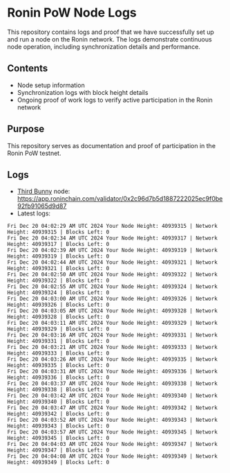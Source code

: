 # Ronin PoW Node Logs

This repository contains logs and proof that we have successfully set up and run a node on the Ronin network. The logs demonstrate continuous node operation, including synchronization details and performance.

## Contents

- Node setup information
- Synchronization logs with block height details
- Ongoing proof of work logs to verify active participation in the Ronin network

## Purpose

This repository serves as documentation and proof of participation in the Ronin PoW testnet.

## Logs

- [Third Bunny](https://thirdbunny.xyz/) node: https://app.roninchain.com/validator/0x2c96d7b5d1887222025ec9f0be92fb91065d9d87
- Latest logs:
```
Fri Dec 20 04:02:29 AM UTC 2024 Your Node Height: 40939315 | Network Height: 40939315 | Blocks Left: 0
Fri Dec 20 04:02:34 AM UTC 2024 Your Node Height: 40939317 | Network Height: 40939317 | Blocks Left: 0
Fri Dec 20 04:02:39 AM UTC 2024 Your Node Height: 40939319 | Network Height: 40939319 | Blocks Left: 0
Fri Dec 20 04:02:44 AM UTC 2024 Your Node Height: 40939321 | Network Height: 40939321 | Blocks Left: 0
Fri Dec 20 04:02:50 AM UTC 2024 Your Node Height: 40939322 | Network Height: 40939322 | Blocks Left: 0
Fri Dec 20 04:02:55 AM UTC 2024 Your Node Height: 40939324 | Network Height: 40939324 | Blocks Left: 0
Fri Dec 20 04:03:00 AM UTC 2024 Your Node Height: 40939326 | Network Height: 40939326 | Blocks Left: 0
Fri Dec 20 04:03:05 AM UTC 2024 Your Node Height: 40939328 | Network Height: 40939328 | Blocks Left: 0
Fri Dec 20 04:03:11 AM UTC 2024 Your Node Height: 40939329 | Network Height: 40939329 | Blocks Left: 0
Fri Dec 20 04:03:16 AM UTC 2024 Your Node Height: 40939331 | Network Height: 40939331 | Blocks Left: 0
Fri Dec 20 04:03:21 AM UTC 2024 Your Node Height: 40939333 | Network Height: 40939333 | Blocks Left: 0
Fri Dec 20 04:03:26 AM UTC 2024 Your Node Height: 40939335 | Network Height: 40939335 | Blocks Left: 0
Fri Dec 20 04:03:31 AM UTC 2024 Your Node Height: 40939336 | Network Height: 40939336 | Blocks Left: 0
Fri Dec 20 04:03:37 AM UTC 2024 Your Node Height: 40939338 | Network Height: 40939338 | Blocks Left: 0
Fri Dec 20 04:03:42 AM UTC 2024 Your Node Height: 40939340 | Network Height: 40939340 | Blocks Left: 0
Fri Dec 20 04:03:47 AM UTC 2024 Your Node Height: 40939342 | Network Height: 40939342 | Blocks Left: 0
Fri Dec 20 04:03:52 AM UTC 2024 Your Node Height: 40939343 | Network Height: 40939343 | Blocks Left: 0
Fri Dec 20 04:03:57 AM UTC 2024 Your Node Height: 40939345 | Network Height: 40939345 | Blocks Left: 0
Fri Dec 20 04:04:03 AM UTC 2024 Your Node Height: 40939347 | Network Height: 40939347 | Blocks Left: 0
Fri Dec 20 04:04:08 AM UTC 2024 Your Node Height: 40939349 | Network Height: 40939349 | Blocks Left: 0
```
